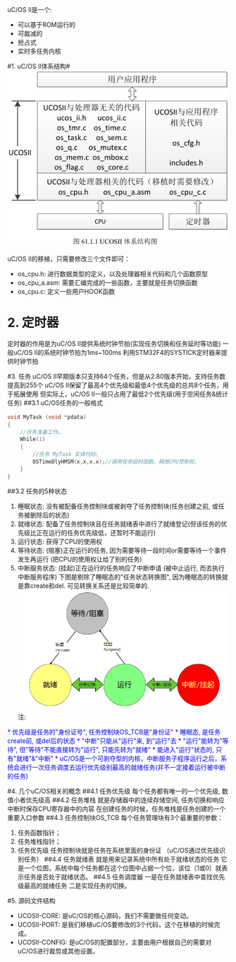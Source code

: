 uC/OS II是一个:
* 可以基于ROM运行的
* 可裁减的
* 抢占式
* 实时多任务内核

#1. uC/OS II体系结构#
![](https://github.com/yaksazhu/roger_notes/blob/master/PICs/uC-OSII体系结构图_2017-04-20.png)

uC/OS II的移植，只需要修改三个文件即可：
* os_cpu.h: 进行数据类型的定义，以及处理器相关代码和几个函数原型
* os_cpu_a.asm: 需要汇编完成的一些函数，主要就是任务切换函数
* os_cpu.c: 定义一些用户HOOK函数

# 2. 定时器 #
定时器的作用是为uC/OS II提供系统时钟节拍(实现任务切换和任务延时等功能)
一般uC/OS II的系统时钟节拍为1ms~100ms
利用STM32F4的SYSTICK定时器来提供时钟节拍

#3. 任务
uC/OS II早期版本只支持64个任务，但是从2.80版本开始，支持任务数提高到255个
uC/OS II保留了最高4个优先级和最低4个优先级的总共8个任务，用于拓展使用
但实际上，uC/OS II一般只占用了最低2个优先级(用于空闲任务&统计任务)
##3.1 uC/OS任务的一般格式
```C
void MyTask (void *pdata)
{
	//任务准备工作…
	While(1)
	{
		//任务 MyTask 实体代码;
		OSTimeDlyHMSM(x,x,x,x);//调用任务延时函数，释放CPU控制权，
	}
}
```
##3.2 任务的5种状态
1. 睡眠状态: 没有被配备任务控制块或被剥夺了任务控制块(任务创建之前, 或任务被删除后的状态)
2. 就绪状态: 配备了任务控制块且在任务就绪表中进行了就绪登记(但该任务的优先级比正在运行的任务优先级低，还暂时不能运行)
3. 运行状态: 获得了CPU的使用权
4. 等待状态: (阻塞)正在运行的任务, 因为需要等待一段时间or需要等待一个事件发生再运行 (把CPU的使用权让给了别的任务)
5. 中断服务状态: (挂起)正在运行的任务响应了中断申请 (被中止运行, 而去执行中断服务程序)
下图是剔除了睡眠态的"任务状态转换图", 因为睡眠态的转换就是靠create和del. 可见转换关系还是比较简单的.
![](https://github.com/yaksazhu/roger_notes/blob/master/PICs/uC-OSII任务状态转换图_2017-04-20.png)
注:
<font color=blue>
* 优先级是任务的"身份证号", 任务控制块OS_TCB是"身份证"
* 睡眠态, 是任务create前, 或del后的状态
* "中断"只能从"运行"来, 到"运行"去
* "运行"能转为"等待", 但"等待"不能直接转为"运行", 只能先转为"就绪"
* 能进入"运行"状态的, 只有"就绪"&"中断"
* uC/OS是一个可剥夺型的内核，中断服务子程序运行之后，系统会进行一次任务调度去运行优先级别最高的就绪任务(并不一定接着运行被中断的任务)
</font>

#4. 几个uC/OS相关的概念
##4.1 任务优先级
每个任务都有唯一的一个优先级, 数值小者优先级高
##4.2 任务堆栈
就是存储器中的连续存储空间, 任务切换和响应中断时保存CPU寄存器中的内容
在创建任务的时候，任务堆栈是任务创建的一个重要入口参数
##4.3 任务控制块OS_TCB
每个任务管理块有3个最重要的参数：
1. 任务函数指针；
2. 任务堆栈指针；
3. 任务优先级
任务控制块就是任务在系统里面的身份证
（uC/OS通过优先级识别任务）
##4.4 任务就绪表
就是用来记录系统中所有处于就绪状态的任务
它是一个位图，系统中每个任务都在这个位图中占据一个位，该位（1或0）就表示任务是否处于就绪状态。
##4.5 任务调度器
一是在任务就绪表中查找优先级最高的就绪任务
二是实现任务的切换。

#5. 源码文件结构
* UCOSII-CORE: 是uC/OS的核心源码，我们不需要做任何变动。
* UCOSII-PORT: 是我们移植uC/OS要修改的3个代码，这个在移植的时候完成。
* UCOSII-CONFIG: 是uC/OS的配置部分，主要由用户根据自己的需要对uC/OS进行裁剪或其他设置。

